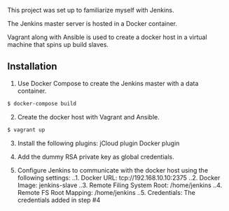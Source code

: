 This project was set up to familiarize myself with Jenkins. 

The Jenkins master server is hosted in a Docker container.

Vagrant along with Ansible is used to create a docker host in a virtual machine that spins up build slaves.

## Installation

1. Use Docker Compose to create the Jenkins master with a data container.

```bash
$ docker-compose build
```

2. Create the docker host with Vagrant and Ansible.

```bash
$ vagrant up
```

3. Install the following plugins:
jCloud plugin
Docker plugin

4. Add the dummy RSA private key as global credentials.

5. Configure Jenkins to communicate with the docker host using the following settings:
..1. Docker URL: tcp://192.168.10.10:2375
..2. Docker Image: jenkins-slave
..3. Remote Filing System Root: /home/jenkins
..4. Remote FS Root Mapping: /home/jenkins
..5. Credentials: The credentials added in step #4